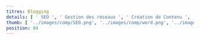 ```yaml
--- 
titres: Blogging
details: [ ' SEO ', ' Gestion des réseaux ', ' Création de Contenu ', ' Environnement Wordpress ' ]
thumb: [ '../images/comp/SEO.png', '../images/comp/word.png', '../images/comp/ici.jpg' ]
position: 04
---
```

